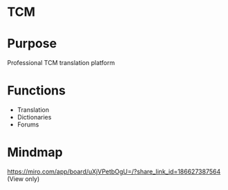 # TCM

# Purpose

Professional TCM translation platform

# Functions

- Translation
- Dictionaries
- Forums

# Mindmap

https://miro.com/app/board/uXjVPetbOgU=/?share_link_id=186627387564 (View only)
